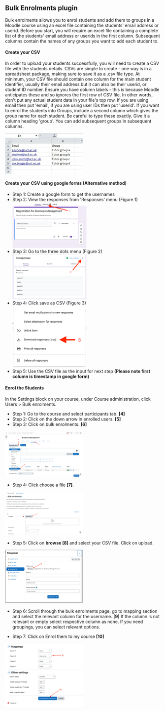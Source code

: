 <h2>Bulk Enrolments plugin</h2>

Bulk enrolments allows you to enrol students and add them to groups in a Moodle course using an excel file containing the students' email address or userid. Before you start, you will require an excel file containing a complete list of the students' email address or userids in the first column. Subsequent columns contain the names of any groups you want to add each student to.

<h4>Create your CSV</h4>

In order to upload your students successfully, you will need to create a CSV file with the students details. CSVs are simple to create - one way is in a spreadsheet package, making sure to save it as a .csv file type. At minimum, your CSV file should contain one column for the main student identifier, usually their email address but it can also be their userid, or student ID number. Ensure you have column labels - this is because Moodle anticipates these and so ignores the first row of CSV file. In other words, don't put any actual student data in your file's top row. If you are using email then put 'email', if you are using user IDs then put 'userid'. If you want to enrol the students into Groups, include a second column which gives the group name for each student. Be careful to type these exactly. Give it a column heading 'group'. You can add subsequent groups in subsequent columns.

<img src="https://raw.githubusercontent.com/LEARN-LK/lms/master/img/bulk/bulk_upload_csv.webp" style="max-width: 100%;width: 50%;">

<h4>Create your CSV using google forms (Alternative method)</h4>

<ul><li>Step 1: Create a google form to get the usernames</li>
<li>Step 2: View the responses from 'Responses' menu (Figure 1)</li>
 
  <img src="https://raw.githubusercontent.com/LEARN-LK/lms/master/img/bulk/regform.png" style="max-width: 100%;width: 50%;">
<li>Step 3: Go to the three dots menu (Figure 2)</li>
 
  <img src="https://raw.githubusercontent.com/LEARN-LK/lms/master/img/bulk/responses.png" style="max-width: 100%;width: 50%;">
<li>Step 4: Click save as CSV (Figure 3)</li>

  <img src="https://raw.githubusercontent.com/LEARN-LK/lms/master/img/bulk/save_as_csv.png" style="max-width: 100%;width: 50%;">
<li>Step 5: Use the CSV file as the input for next step <b>(Please note first column is timestamp in google form)</b></li></ul>

<h4>Enrol the Students</h4>

In the Settings block on your course, under Course administration, click Users > Bulk enrolments.

<!-- Select Choose a file and upload your CSV file. Make sure Role to assign is left as student. 
Set First column contains to reflect they type of data you have used in your spreadsheet, either the students' email address, userid or ID number. If you need to create groups, ensure Create group(s) if needed is set to Yes. If you would like to create groupings in your course, based on the groups that the students will been placed into, ensure Create grouping(s) if needed is kept to yes. If you do not want to create groupings, set this to No. To receive an email report confirming which students have been enrolled and which groups they have been placed into, keep Send me a mail report set to Yes. Click Enrol them to my course. Check the students have been enrolled in their groups by going to the Settings menu and under Course Administration click on Users then Groups. You should see the groups listed, followed by the number of students in each group in brackets. You can also bulk unenrol students from your course by clicking on Bulk unenrolments in the block, and following the instructions above. -->





 - Step 1: Go to the course and select participants tab. **[4]**
 - Step 2: Click on the down arrow in enrolled users. **[5]**
 - Step 3: Click on bulk enrolments. **[6]**

<img src="https://raw.githubusercontent.com/LEARN-LK/lms/master/img/bulk/bulk_enroll1.png" style="max-width: 100%;width: 50%;">
  
 - Step 4: Click choose a file **[7]**.
    
 <img src="https://raw.githubusercontent.com/LEARN-LK/lms/master/img/bulk/bulk_enroll2.png" style="max-width: 100%;width: 50%;">
  
 - Step 5: Click on **browse [8]** and select your CSV file. Click on upload.

 <img src="https://raw.githubusercontent.com/LEARN-LK/lms/master/img/bulk/bulk_enroll3.png" style="max-width: 100%;width: 50%;">

 - Step 6: Scroll through the bulk enrolments page, go to mapping section and select the relevant column for the username. **[9]** If the column is not relevant or empty select respective column as none. If you need groupings, you can select relevant options.

 - Step 7: Click on Enrol them to my course **[10]**

<img src="https://raw.githubusercontent.com/LEARN-LK/lms/master/img/bulk/bulk_enroll5.png" style="max-width: 100%;width: 50%;">
